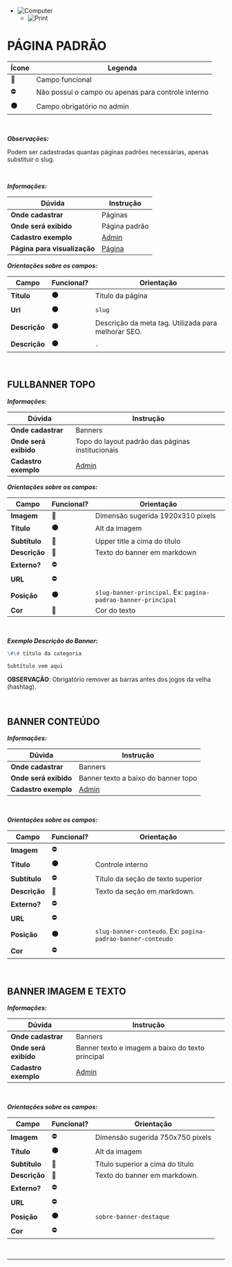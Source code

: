 - ![Computer](../images/prints/computer.png)
  - ![Print](../images/prints/08-pagina-padrao.png)

# PÁGINA PADRÃO

| Ícone               | Legenda                                            |
| ------------------- | -------------------------------------------------- |
| :large_blue_circle: | Campo funcional                                    |
| :no_entry:          | Não possui o campo ou apenas para controle interno |
| :black_circle:      | Campo obrigatório no admin                         |

&nbsp;

**_Observações:_**

Podem ser cadastradas quantas páginas padrões necessárias, apenas substituir o slug.

&nbsp;

**_Informações:_**

| Dúvida                       | Instrução                                                                 |
| ---------------------------- | ------------------------------------------------------------------------- |
| **Onde cadastrar**           | Páginas                                                                   |
| **Onde será exibido**        | Página padrão                                                             |
| **Cadastro exemplo**         | [Admin](https://template2.vnda.dev/admin/paginas/editar?id=pagina-padrao) |
| **Página para visualização** | [Página](https://template2.vnda.dev/p/pagina-padrao)                      |

**_Orientações sobre os campos:_**

| Campo         | Funcional?     | Orientação                                          |
| ------------- | -------------- | --------------------------------------------------- |
| **Titulo**    | :black_circle: | Titulo da página                                    |
| **Url**       | :black_circle: | `slug`                                              |
| **Descrição** | :black_circle: | Descrição da meta tag. Utilizada para melhorar SEO. |
| **Descrição** | :black_circle: | `.`                                                 |

&nbsp;

## FULLBANNER TOPO

**_Informações:_**

| Dúvida                | Instrução                                                     |
| --------------------- | ------------------------------------------------------------- |
| **Onde cadastrar**    | Banners                                                       |
| **Onde será exibido** | Topo do layout padrão das páginas institucionais              |
| **Cadastro exemplo**  | [Admin](https://template2.vnda.dev/admin/banner/editar?id=52) |

**_Orientações sobre os campos:_**

| Campo         | Funcional?          | Orientação                                                    |
| ------------- | ------------------- | ------------------------------------------------------------- |
| **Imagem**    | :large_blue_circle: | Dimensão sugerida 1920x310 pixels                             |
| **Título**    | :black_circle:      | Alt da imagem                                                 |
| **Subtítulo** | :large_blue_circle: | Upper title a cima do título                                  |
| **Descrição** | :large_blue_circle: | Texto do banner em markdown                                   |
| **Externo?**  | :no_entry:          |                                                               |
| **URL**       | :no_entry:          |                                                               |
| **Posição**   | :black_circle:      | `slug-banner-principal`. Ex: `pagina-padrao-banner-principal` |
| **Cor**       | :large_blue_circle: | Cor do texto                                                  |

&nbsp;

**_Exemplo Descrição do Banner:_**

```md
\#\# título da categoria

Subtítulo vem aqui
```

**OBSERVAÇÃO**: Obrigatório remover as barras antes dos jogos da velha (hashtag).

&nbsp;

## BANNER CONTEÚDO

**_Informações:_**

| Dúvida                | Instrução                                                     |
| --------------------- | ------------------------------------------------------------- |
| **Onde cadastrar**    | Banners                                                       |
| **Onde será exibido** | Banner texto a baixo do banner topo                           |
| **Cadastro exemplo**  | [Admin](https://template2.vnda.dev/admin/banner/editar?id=53) |

&nbsp;

**_Orientações sobre os campos:_**

| Campo         | Funcional?          | Orientação                                                  |
| ------------- | ------------------- | ----------------------------------------------------------- |
| **Imagem**    | :no_entry:          |                                                             |
| **Título**    | :black_circle:      | Controle interno                                            |
| **Subtítulo** | :no_entry:          | Título da seção de texto superior                           |
| **Descrição** | :large_blue_circle: | Texto da seção em markdown.                                 |
| **Externo?**  | :no_entry:          |                                                             |
| **URL**       | :no_entry:          |                                                             |
| **Posição**   | :black_circle:      | `slug-banner-conteudo`. Ex: `pagina-padrao-banner-conteudo` |
| **Cor**       | :no_entry:          |                                                             |

&nbsp;

## BANNER IMAGEM E TEXTO

**_Informações:_**

| Dúvida                | Instrução                                                     |
| --------------------- | ------------------------------------------------------------- |
| **Onde cadastrar**    | Banners                                                       |
| **Onde será exibido** | Banner texto e imagem a baixo do texto principal              |
| **Cadastro exemplo**  | [Admin](https://template2.vnda.dev/admin/banner/editar?id=54) |

&nbsp;

**_Orientações sobre os campos:_**

| Campo         | Funcional?          | Orientação                       |
| ------------- | ------------------- | -------------------------------- |
| **Imagem**    | :no_entry:          | Dimensão sugerida 750x750 pixels |
| **Título**    | :black_circle:      | Alt da imagem                    |
| **Subtítulo** | :large_blue_circle: | Título superior a cima do título |
| **Descrição** | :large_blue_circle: | Texto do banner em markdown.     |
| **Externo?**  | :no_entry:          |                                  |
| **URL**       | :no_entry:          |                                  |
| **Posição**   | :black_circle:      | `sobre-banner-destaque`          |
| **Cor**       | :no_entry:          |                                  |

&nbsp;

***
